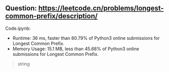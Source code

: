 ## Question: https://leetcode.cn/problems/longest-common-prefix/description/

Code.ipynb:
* Runtime: 36 ms, faster than 80.79% of Python3 online submissions for Longest Common Prefix.
* Memory Usage: 15.1 MB, less than 45.68% of Python3 online submissions for Longest Common Prefix.
> string
